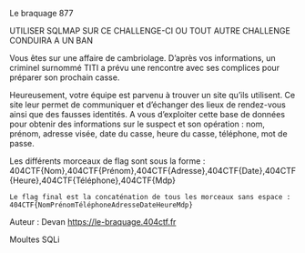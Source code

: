  Le braquage
877

UTILISER SQLMAP SUR CE CHALLENGE-CI OU TOUT AUTRE CHALLENGE CONDUIRA A UN BAN

Vous êtes sur une affaire de cambriolage. D’après vos informations, un criminel surnommé TITI a prévu une rencontre avec ses complices pour préparer son prochain casse.

Heureusement, votre équipe est parvenu à trouver un site qu’ils utilisent. Ce site leur permet de communiquer et d’échanger des lieux de rendez-vous ainsi que des fausses identités. A vous d’exploiter cette base de données pour obtenir des informations sur le suspect et son opération : nom, prénom, adresse visée, date du casse, heure du casse, téléphone, mot de passe.

Les différents morceaux de flag sont sous la forme : 404CTF{Nom},404CTF{Prénom},404CTF{Adresse},404CTF{Date},404CTF{Heure},404CTF{Téléphone},404CTF{Mdp}

    Le flag final est la concaténation de tous les morceaux sans espace : 404CTF{NomPrénomTéléphoneAdresseDateHeureMdp}

Auteur : Devan
https://le-braquage.404ctf.fr 

Moultes SQLi
